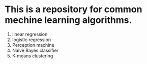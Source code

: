 # This is a repository for common mechine learning algorithms.
1. linear regression
2. logistic regression
3. Perception machine
4. Naive Bayes classifier
5. K-means clustering
